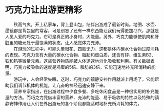 # 巧克力让出游更精彩  

&emsp;&emsp;秋高气爽，开上私家车，背上登山包，结伴出游成了最新时尚。地图、水壶、墨镜都是背包里的常客，可是别忘了还有一样东西能让我们玩得更加尽兴，那就是人见人爱的巧克力。它可是真正的小身材，大能量。另外，巧克力能够使肌肉和肝脏里的糖元处于最饱满的状态，让人感觉体力充沛。  
&emsp;&emsp;在游玩的过程中，可能头晕眼花、四肢无力，这都是体内碳水化合物过度消耗的表现。巧克力含有大量的碳水化合物、脂肪和蛋白质，还含有锌、维生素B2、铁和钙等微量元素。这些营养物质能被人体迅速地消化吸收和利用。有关数据表明，巧克力被吸收的速度是鸡蛋的5倍、脂肪的3倍，它能迅速地补充所消耗的能量。  
&emsp;&emsp;游玩中，人会经常失眠，这时，巧克力的镇静安神作用就派上用场了。它能帮助我们调节机体的机能，让亢奋的神经迅速安静下来。  
&emsp;&emsp;营养专家指出，在出游过程中少食多餐、多吃休闲食品是一种很实用的补充能量的方法。而巧克力凭借丰富的营养、充沛的能量、易于吸收的特性以及特殊的镇静安神作用让人们在外出游玩的各个阶段都能适时地补充所消耗的体力。  
<!-- Last processed: 2025-07-22 03:44:30 -->

